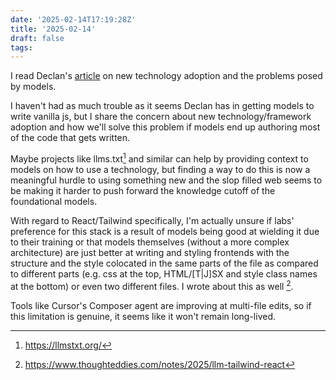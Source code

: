 ```yaml
---
date: '2025-02-14T17:19:28Z'
title: '2025-02-14'
draft: false
tags:
---
```


I read Declan's [article](https://vale.rocks/posts/ai-is-stifling-tech-adoption) on new technology adoption and the problems posed by models.

I haven't had as much trouble as it seems Declan has in getting models to write vanilla js, but I share the concern about new technology/framework adoption and how we'll solve this problem if models end up authoring most of the code that gets written.

Maybe projects like llms.txt[^1] and similar can help by providing context to models on how to use a technology, but finding a way to do this is now a meaningful hurdle to using something new and the slop filled web seems to be making it harder to push forward the knowledge cutoff of the foundational models.

With regard to React/Tailwind specifically, I'm actually unsure if labs' preference for this stack is a result of models being good at wielding it due to their training or that models themselves (without a more complex architecture) are just better at writing and styling frontends with the structure and the style colocated in the same parts of the file as compared to different parts (e.g. css at the top, HTML/[T|J]SX and style class names at the bottom) or even two different files.
I wrote about this as well [^2].

Tools like Cursor's Composer agent are improving at multi-file edits, so if this limitation is genuine, it seems like it won't remain long-lived.

[^1]: https://llmstxt.org/

[^2]: https://www.thoughteddies.com/notes/2025/llm-tailwind-react
